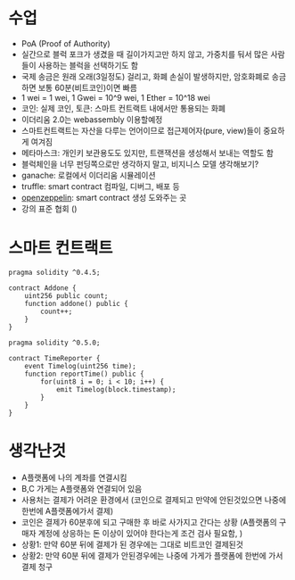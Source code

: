 # 수업
- PoA (Proof of Authority)
- 실간으로 블럭 포크가 생겼을 때 길이가지고만 하지 않고, 가중치를 둬서 많은 사람들이 사용하는 블럭을 선택하기도 함
- 국제 송금은 원래 오래(3일정도) 걸리고, 화폐 손실이 발생하지만, 암호화폐로 송금하면 보통 60분(비트코인)이면 빠름
- 1 wei = 1 wei, 1 Gwei = 10^9 wei, 1 Ether = 10^18 wei
- 코인: 실제 코인, 토큰: 스마트 컨트랙트 내에서만 통용되는 화폐
- 이더리움 2.0는 webassembly 이용할예정
- 스마트컨트랙트는 자산을 다루는 언어이므로 접근제어자(pure, view)들이 중요하게 여겨짐
- 메타마스크: 개인키 보관용도도 있지만, 트랜잭션을 생성해서 보내는 역할도 함
- 블럭체인을 너무 펀딩쪽으로만 생각하지 말고, 비지니스 모델 생각해보기?
- ganache: 로컬에서 이더리움 시뮬레이션
- truffle: smart contract 컴파일, 디버그, 배포 등
- [openzeppelin](https://www.openzeppelin.com/contracts): smart contract 생성 도와주는 곳
- 강의 표준 협회 ()


# 스마트 컨트랙트
```sol
pragma solidity ^0.4.5;

contract Addone {
    uint256 public count;
    function addone() public {
        count++;
    }
}
```
```sol
pragma solidity ^0.5.0;

contract TimeReporter {
    event Timelog(uint256 time);
    function reportTime() public {
        for(uint8 i = 0; i < 10; i++) {
            emit Timelog(block.timestamp);
        }
    }
}
```
# 생각난것
- A플랫폼에 나의 계좌를 연결시킴
- B,C 가게는 A플랫폼와 연결되어 있음
- 사용처는 결제가 어려운 환경에서 (코인으로 결제되고 만약에 안된것있으면 나중에 한번에 A플랫폼에가서 결제)
- 코인은 결제가 60분후에 되고 구매한 후 바로 사가지고 간다는 상황 (A플랫폼의 구매자 계정에 상응하는 돈 이상이 있어야 한다는게 조건 검사 필요함, )
- 상황1: 만약 60분 뒤에 결제가 된 경우에는 그대로 비트코인 결제된것
- 상황2: 만약 60분 뒤에 결제가 안된경우에는 나중에 가게가 플랫폼에 한번에 가서 결제 청구

